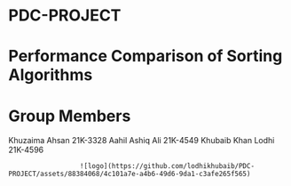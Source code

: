 # PDC-PROJECT
# Performance Comparison of Sorting Algorithms

# Group Members
Khuzaima Ahsan 21K-3328
Aahil Ashiq Ali 21K-4549
Khubaib Khan Lodhi 21K-4596

                      ![logo](https://github.com/lodhikhubaib/PDC-PROJECT/assets/88384068/4c101a7e-a4b6-49d6-9da1-c3afe265f565)

